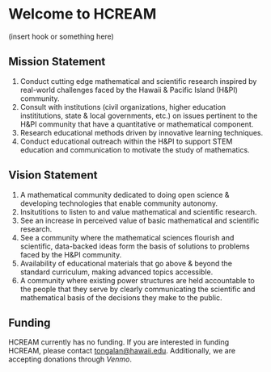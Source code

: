 # Welcome to HCREAM

(insert hook or something here)

## Mission Statement

1.  Conduct cutting edge mathematical and scientific research inspired by real-world challenges faced by the Hawaii & Pacific Island (H&PI) community.
2.  Consult with institutions (civil organizations, higher education instititutions, state & local governments, etc.) on issues pertinent to the H&PI community that have a quantitative or mathematical component.
3.  Research educational methods driven by innovative learning techniques.
4.  Conduct educational outreach within the H&PI to support STEM education and communication to motivate the study of mathematics.

## Vision Statement

1.  A mathematical community dedicated to doing open science & developing technologies that enable community autonomy.
2.  Insitutitions to listen to and value mathematical and scientific research.
3.  See an increase in perceived value of basic mathematical and scientific research.
4.  See a community where the mathematical sciences flourish and scientific, data-backed ideas form the basis of solutions to problems faced by the H&PI community​​​​​​.
5.  Availability of educational materials that go above & beyond the standard curriculum, making advanced topics accessible.
6.  A community where existing power structures are held accountable to the people that they serve by clearly communicating the scientific and mathematical basis of the decisions they make to the public.

## Funding

HCREAM currently has no funding. If you are interested in funding HCREAM, please contact <tongalan@hawaii.edu>. Additionally, we are accepting donations through _Venmo_.

